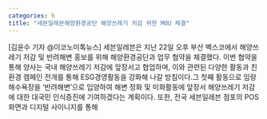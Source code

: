 ```yaml
---
categories: h
title: "세븐일레븐해양환경공단 해양쓰레기 저감 위한 MOU 체결"
---
```

[김윤수 기자 @이코노미톡뉴스] 세븐일레븐은 지난 22일 오후 부산 벡스코에서 해양쓰레기 저감 및 반려해변 홍보를 위해 해양환경공단과 업무 협약을 체결했다. 이번 협약을 통해 양사는 국내 해양쓰레기 저감에 앞장서고 협업하며, 이와 관련된 다양한 활동과 친환경 캠페인 전개를 통해 ESG경영활동을 강화해 나갈 방침이다.그 첫째 활동으로 임랑해수욕장을 ‘반려해변’으로 입양하여 해변 정화 및 미화활동에 앞장서 해양쓰레기 저감에 대한 대국민 인식증진에 기여하겠다는 계획이다. 또한, 전국 세븐일레븐 점포의 POS 화면과 디지털 사이니지를 통해